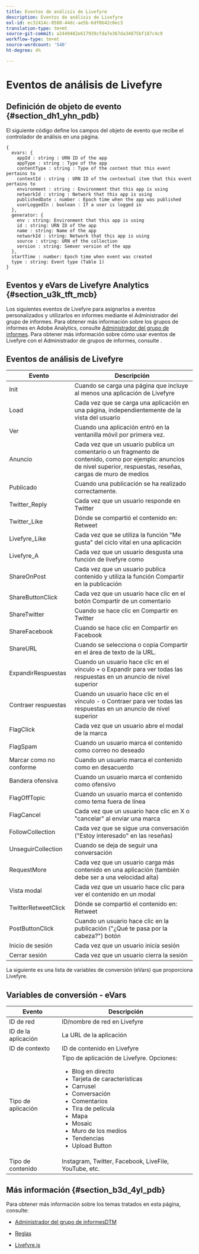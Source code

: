 ```yaml
---
title: Eventos de análisis de Livefyre
description: Eventos de análisis de Livefyre
exl-id: ec32414c-0580-44dc-ae5b-6df0b42c0ec3
translation-type: tm+mt
source-git-commit: a2449482e617939cfda7e367da34875bf187c4c9
workflow-type: tm+mt
source-wordcount: '540'
ht-degree: 4%

---
```


# Eventos de análisis de Livefyre

## Definición de objeto de evento {#section_dh1_yhn_pdb}

El siguiente código define los campos del objeto de evento que recibe el controlador de análisis en una página.

```
{
  evars: {
    appId : string : URN ID of the app
    appType : string : Type of the app
    contentType : string : Type of the content that this event pertains to
    contextId : string : URN ID of the contextual item that this event pertains to
    environment : string : Environment that this app is using
    networkId : string : Network that this app is using
    publishedDate : number : Epoch time when the app was published
    userLoggedIn : boolean : If a user is logged in
  },
  generator: {
    env : string: Environment that this app is using
    id : string: URN ID of the app
    name : string: Name of the app
    networkId : string: Network that this app is using
    source : string: URN of the collection
    version : string: Semver version of the app
  },
  startTime : number: Epoch time when event was created
  type : string: Event type (Table 1)
}
```

## Eventos y eVars de Livefyre Analytics {#section_u3k_tft_mcb}

Los siguientes eventos de Livefyre para asignarlos a eventos personalizados y utilizarlos en informes mediante el Administrador del grupo de informes. Para obtener más información sobre los grupos de informes en Adobe Analytics, consulte [Administrador del grupo de informes](https://docs.adobe.com/content/help/en/analytics/admin/manage-report-suites/report-suites-admin.html). Para obtener más información sobre cómo usar eventos de Livefyre con el Administrador de grupos de informes, consulte [](../livefyre-analytics/c-use-livefyre-with-adobe-analytics.md#section_iks_kgd_4cb).

## Eventos de análisis de Livefyre

| Evento | Descripción |
|---|---|
| Init | Cuando se carga una página que incluye al menos una aplicación de Livefyre |
| Load | Cada vez que se carga una aplicación en una página, independientemente de la vista del usuario |
| Ver | Cuando una aplicación entró en la ventanilla móvil por primera vez. |
| Anuncio | Cada vez que un usuario publica un comentario o un fragmento de contenido, como por ejemplo: anuncios de nivel superior, respuestas, reseñas, cargas de muro de medios |
| Publicado | Cuando una publicación se ha realizado correctamente. |
| Twitter_Reply | Cada vez que un usuario responde en Twitter |
| Twitter_Like | Dónde se compartió el contenido en: Retweet |
| Livefyre_Like | Cada vez que se utiliza la función &quot;Me gusta&quot; del ciclo vital en una aplicación |
| Livefyre_A | Cada vez que un usuario desgusta una función de livefyre como |
| ShareOnPost | Cada vez que un usuario publica contenido y utiliza la función Compartir en la publicación |
| ShareButtonClick | Cada vez que un usuario hace clic en el botón Compartir de un comentario |
| ShareTwitter | Cuando se hace clic en Compartir en Twitter |
| ShareFacebook | Cuando se hace clic en Compartir en Facebook |
| ShareURL | Cuando se selecciona o copia Compartir en el área de texto de la URL. |
| ExpandirRespuestas | Cuando un usuario hace clic en el vínculo + o Expandir para ver todas las respuestas en un anuncio de nivel superior |
| Contraer respuestas | Cuando un usuario hace clic en el vínculo - o Contraer para ver todas las respuestas en un anuncio de nivel superior |
| FlagClick | Cada vez que un usuario abre el modal de la marca |
| FlagSpam | Cuando un usuario marca el contenido como correo no deseado |
| Marcar como no conforme | Cuando un usuario marca el contenido como en desacuerdo |
| Bandera ofensiva | Cuando un usuario marca el contenido como ofensivo |
| FlagOffTopic | Cuando un usuario marca el contenido como tema fuera de línea |
| FlagCancel | Cada vez que un usuario hace clic en X o &quot;cancelar&quot; al enviar una marca |
| FollowCollection | Cada vez que se sigue una conversación (&quot;Estoy interesado&quot; en las reseñas) |
| UnseguirCollection | Cuando se deja de seguir una conversación |
| RequestMore | Cada vez que un usuario carga más contenido en una aplicación (también debe ser a una velocidad alta) |
| Vista modal | Cada vez que un usuario hace clic para ver el contenido en un modal |
| TwitterRetweetClick | Dónde se compartió el contenido en: Retweet |
| PostButtonClick | Cuando un usuario hace clic en la publicación (&quot;¿Qué te pasa por la cabeza?&quot;) botón |
| Inicio de sesión | Cada vez que un usuario inicia sesión |
| Cerrar sesión | Cada vez que un usuario cierra la sesión |

La siguiente es una lista de variables de conversión (eVars) que proporciona Livefyre.

## Variables de conversión - eVars

| Evento | Descripción |
|--- |--- |
| ID de red | ID/nombre de red en Livefyre |
| ID de la aplicación | La URL de la aplicación |
| ID de contexto | ID de contenido en Livefyre |
| Tipo de aplicación | Tipo de aplicación de Livefyre. Opciones: <br><ul><li>Blog en directo  </li><li> Tarjeta de características</li><li>Carrusel</li><li>Conversación </li><li>Comentarios</li><li>Tira de película</li><li>Mapa</li><li>Mosaic</li><li>Muro de los medios</li><li>Tendencias</li><li>Upload Button</li></ul> |
| Tipo de contenido | Instagram, Twitter, Facebook, LiveFile, YouTube, etc. |

## Más información {#section_b3d_4yl_pdb}

Para obtener más información sobre los temas tratados en esta página, consulte:

* [Administrador del grupo ](https://docs.adobe.com/content/help/en/analytics/admin/manage-report-suites/report-suites-admin.html)[de informesDTM](https://docs.adobe.com/content/help/en/livefyre/using/apps/filmstrip/c-filmstrip-app.html)

* [Reglas](https://docs.adobe.com/content/help/en/dtm/using/resources/rules/create-rules.html)
* [Livefyre.js](/help/implementation/c-livefyre.js.md)
